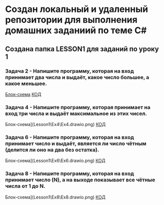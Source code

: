 # Создан локальный и удаленный репозитории для выполнения домашних заданиий по теме C#

## Создана папка LESSON1 для заданий по уроку 1

### Задача 2 -  Напишите программу, которая на вход принимает два числа и выдаёт, какое число большее, а какое меньшее.

[Блок-схема](Lesson1\Ex2\Ex2.drawio.png) [КОД](Lesson1\Ex2\Program.cs)

### Задача 4 -  Напишите программу, которая принимает на вход три числа и выдаёт максимальное из этих чисел.

Блок-схема](Lesson1\Ex4\Ex4.drawio.png) [КОД](Lesson1\Ex4\Program.cs)

### Задача 6 -   Напишите программу, которая на вход принимает число и выдаёт, является ли число чётным (делится ли оно на два без остатка).

Блок-схема](Lesson1\Ex6\Ex6.drawio.png) [КОД](Lesson1\Ex6\Program.cs)

### Задача 8 -   Напишите программу, которая на вход принимает число (N), а на выходе показывает все чётные числа от 1 до N.

Блок-схема](Lesson1\Ex8\Ex8.drawio.png) [КОД](Lesson1\Ex8\Program.cs)